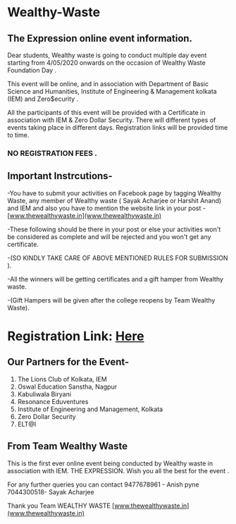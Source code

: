 # Wealthy-Waste
## The Expression online event information.

Dear students,
Wealthy waste is going to conduct multiple day event starting from 4/05/2020 onwards on the occasion of Wealthy Waste Foundation Day .

This event will be online, and in association with Department of Basic Science  and Humanities,  Institute of Engineering & Management kolkata (IEM) and Zero$ecurity .

All the participants of this event will be provided with a Certificate in association with IEM & Zero Dollar Security. There will different types of events taking place in different days. Registration links will be provided time to time. 

### NO REGISTRATION FEES . 

## Important Instrcutions-

-You have to submit your activities on Facebook page  by tagging Wealthy Waste, any member of Wealthy waste ( Sayak Acharjee or Harshit Anand) and IEM and also you have to mention the website link in your post - [www.thewealthywaste.in](www.thewealthywaste.in) 

-These following should be there in your post or else your activities won't be considered as complete and will be rejected and you won't get any certificate.

-(SO KINDLY TAKE CARE OF ABOVE MENTIONED RULES FOR SUBMISSION ).

-All the winners will be getting certificates and a gift hamper from Wealthy waste.

-(Gift Hampers will be given after the college reopens by Team Wealthy Waste).

# Registration Link: [Here](https://forms.gle/rF6JFcNoUmoKRtZR7)

## Our Partners for the Event-
1. The Lions Club of Kolkata, IEM
2. Oswal Education Sanstha, Nagpur
3. Kabuliwala Biryani
4. Resonance Eduventures
5. Institute of Engineering and Management, Kolkata
6. Zero Dollar Security
7. ELT@I


## From Team Wealthy Waste
This is the first ever online event being conducted by Wealthy waste in association with IEM.
THE EXPRESSION.
Wish you all the best for the event .

For any further queries you can contact 
9477678961 - Anish pyne
7044300518- Sayak Acharjee

Thank you 
Team WEALTHY WASTE
[www.thewealthywaste.in](www.thewealthywaste.in)
